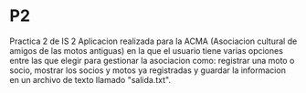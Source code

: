 # P2
Practica 2 de IS 2
Aplicacion realizada para la ACMA (Asociacion cultural de amigos de las motos antiguas) en la que el usuario tiene varias opciones entre las que elegir para gestionar la asociacion como: registrar una moto o socio, mostrar los socios y motos ya registradas y guardar la informacion en un archivo de texto llamado "salida.txt".

